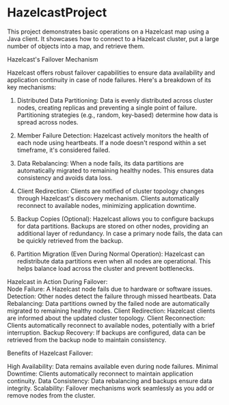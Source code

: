 # HazelcastProject
This project demonstrates basic operations on a Hazelcast map using a Java client. It showcases how to connect to a Hazelcast cluster, put a large number of objects into a map, and retrieve them.

Hazelcast's Failover Mechanism  

Hazelcast offers robust failover capabilities to ensure data availability and application continuity in case of node failures. Here's a breakdown of its key mechanisms:  
1. Distributed Data Partitioning:  Data is evenly distributed across cluster nodes, creating replicas and preventing a single point of failure. Partitioning strategies (e.g., random, key-based) determine how data is spread across nodes.

2. Member Failure Detection:  Hazelcast actively monitors the health of each node using heartbeats. If a node doesn't respond within a set timeframe, it's considered failed.

3. Data Rebalancing:  When a node fails, its data partitions are automatically migrated to remaining healthy nodes. This ensures data consistency and avoids data loss.

4. Client Redirection:  Clients are notified of cluster topology changes through Hazelcast's discovery mechanism. Clients automatically reconnect to available nodes, minimizing application downtime.

5. Backup Copies (Optional):  Hazelcast allows you to configure backups for data partitions. Backups are stored on other nodes, providing an additional layer of redundancy. In case a primary node fails, the data can be quickly retrieved from the backup.

6. Partition Migration (Even During Normal Operation):  Hazelcast can redistribute data partitions even when all nodes are operational. This helps balance load across the cluster and prevent bottlenecks.

Hazelcast in Action During Failover:  
Node Failure: A Hazelcast node fails due to hardware or software issues. 
Detection: Other nodes detect the failure through missed heartbeats. 
Data Rebalancing: Data partitions owned by the failed node are automatically migrated to remaining healthy nodes. 
Client Redirection: Hazelcast clients are informed about the updated cluster topology. 
Client Reconnection: Clients automatically reconnect to available nodes, potentially with a brief interruption.
Backup Recovery: If backups are configured, data can be retrieved from the backup node to maintain consistency. 

Benefits of Hazelcast Failover:  

High Availability: Data remains available even during node failures. 
Minimal Downtime: Clients automatically reconnect to maintain application continuity. 
Data Consistency: Data rebalancing and backups ensure data integrity. 
Scalability: Failover mechanisms work seamlessly as you add or remove nodes from the cluster.

